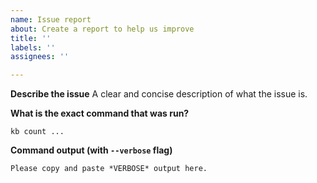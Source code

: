 ```yaml
---
name: Issue report
about: Create a report to help us improve
title: ''
labels: ''
assignees: ''

---
```


**Describe the issue**
A clear and concise description of what the issue is.


**What is the exact command that was run?**
```
kb count ...
```

**Command output (with `--verbose` flag)**
```
Please copy and paste *VERBOSE* output here.
```
